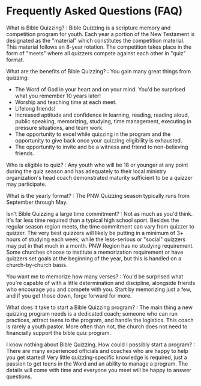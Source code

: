 # Frequently Asked Questions (FAQ)

What is Bible Quizzing?
: Bible Quizzing is a scripture memory and
competition program for youth. Each year a portion of the New Testament is
designated as the "material" which constitutes the competition material. This
material follows an 8-year rotation. The competition takes place in the form of
"meets" where all quizzers compete against each other in "quiz" format.

What are the benefits of Bible Quizzing?
: You gain many great things from quizzing:

- The Word of God in your heart and on your mind. You'd be surprised what you
  remember 10 years later!
- Worship and teaching time at each meet.
- Lifelong friends!
- Increased aptitude and confidence in learning, reading, reading aloud, public
  speaking, memorizing, studying, time management, executing in pressure
situations, and team work.
- The opportunity to excel while quizzing in the program and the opportunity to
  give back once your quizzing eligibility is exhausted.
- The opportunity to invite and be a witness and friend to non-believing friends.

Who is eligible to quiz?
: Any youth who will be 18 or younger at any point during the quiz season and
has adequately to their local ministry organization's head coach demonstrated
maturity sufficient to be a quizzer may participate.

What is the yearly format?
: The PNW Quizzing season typically runs from September through May.

Isn't Bible Quizzing a large time commitment?
: Not as much as you'd think. It's far less time required than a typical high school sport. Besides the
regular season region meets, the time commitment can vary from quizzer to quizzer. The
very best quizzers will likely be putting in a minimum of 3+ hours of studying
each week, while the less-serious or "social" quizzers may put in that much in
a month. PNW Region has no studying requirement. Some churches
choose to institute a memorization requirement or have quizzers set goals at
the beginning of the year, but this is handled on a church-by-church basis.

You want me to memorize how many verses?
: You'd be surprised what you're capable of with a little determination
and discipline, alongside friends who encourage you and compete with you. Start
by memorizing just a few, and if you get those down, forge forward for more.

What does it take to start a Bible Quizzing program?
: The main thing a new quizzing program needs is a dedicated coach;
someone who can run practices, attract teens to the program, and handle the
logistics. This coach is rarely a youth pastor.
More often than not, the church does not
need to financially support the bible quiz program.

I know nothing about Bible Quizzing. How could I possibly start a program?
: There are many experienced officials and coaches who are happy to
help you get started! Very little quizzing-specific knowledge is required, just
a passion to get teens in the Word and an ability to manage a program. The
details will come with time and everyone you meet will be happy to answer
questions.
